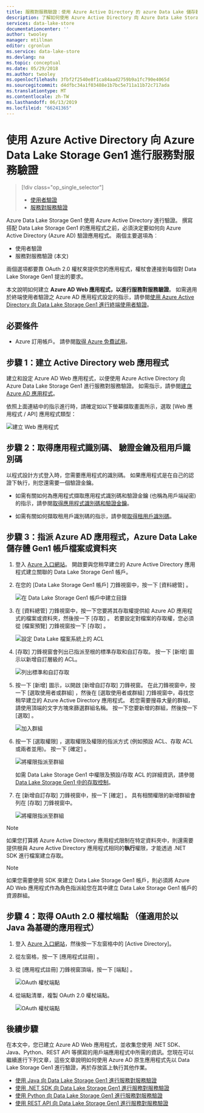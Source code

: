 ```yaml
---
title: 服務對服務驗證：使用 Azure Active Directory 的 azure Data Lake 儲存體 Gen1 |Microsoft Docs
description: 了解如何使用 Azure Active Directory 向 Azure Data Lake Storage Gen1 完成服務對服務驗證
services: data-lake-store
documentationcenter: ''
author: twooley
manager: mtillman
editor: cgronlun
ms.service: data-lake-store
ms.devlang: na
ms.topic: conceptual
ms.date: 05/29/2018
ms.author: twooley
ms.openlocfilehash: 3fbf2f2540e8f1ca84aad2759b9a1fc790e4065d
ms.sourcegitcommit: d4dfbc34a1f03488e1b7bc5e711a11b72c717ada
ms.translationtype: MT
ms.contentlocale: zh-TW
ms.lasthandoff: 06/13/2019
ms.locfileid: "66241365"
---
```

# <a name="service-to-service-authentication-with-azure-data-lake-storage-gen1-using-azure-active-directory"></a>使用 Azure Active Directory 向 Azure Data Lake Storage Gen1 進行服務對服務驗證
> [!div class="op_single_selector"]
> * [使用者驗證](data-lake-store-end-user-authenticate-using-active-directory.md)
> * [服務對服務驗證](data-lake-store-service-to-service-authenticate-using-active-directory.md)
> 
>  

Azure Data Lake Storage Gen1 使用 Azure Active Directory 進行驗證。 撰寫搭配 Data Lake Storage Gen1 的應用程式之前，必須決定要如何向 Azure Active Directory (Azure AD) 驗證應用程式。 兩個主要選項為︰

* 使用者驗證 
* 服務對服務驗證 (本文) 

兩個選項都要靠 OAuth 2.0 權杖來提供您的應用程式，權杖會連接到每個對 Data Lake Storage Gen1 提出的要求。

本文說明如何建立 **Azure AD Web 應用程式，以進行服務對服務驗證**。 如需適用於終端使用者驗證之 Azure AD 應用程式設定的指示，請參閱[使用 Azure Active Directory 向 Data Lake Storage Gen1 進行終端使用者驗證](data-lake-store-end-user-authenticate-using-active-directory.md)。

## <a name="prerequisites"></a>必要條件
* Azure 訂用帳戶。 請參閱[取得 Azure 免費試用](https://azure.microsoft.com/pricing/free-trial/)。

## <a name="step-1-create-an-active-directory-web-application"></a>步驟 1：建立 Active Directory web 應用程式

建立和設定 Azure AD Web 應用程式，以便使用 Azure Active Directory 向 Azure Data Lake Storage Gen1 進行服務對服務驗證。 如需指示，請參閱[建立 Azure AD 應用程式](../active-directory/develop/howto-create-service-principal-portal.md)。

依照上面連結中的指示進行時，請確定如以下螢幕擷取畫面所示，選取 [Web 應用程式 / API]  應用程式類型：

![建立 Web 應用程式](./media/data-lake-store-authenticate-using-active-directory/azure-active-directory-create-web-app.png "建立 Web 應用程式")

## <a name="step-2-get-application-id-authentication-key-and-tenant-id"></a>步驟 2：取得應用程式識別碼、 驗證金鑰及租用戶識別碼
以程式設計方式登入時，您需要應用程式的識別碼。 如果應用程式是在自己的認證下執行，則您還需要一個驗證金鑰。

* 如需有關如何為應用程式擷取應用程式識別碼和驗證金鑰 (也稱為用戶端祕密) 的指示，請參閱[取得應用程式識別碼和驗證金鑰](../active-directory/develop/howto-create-service-principal-portal.md#get-values-for-signing-in)。

* 如需有關如何擷取租用戶識別碼的指示，請參閱[取得租用戶識別碼](../active-directory/develop/howto-create-service-principal-portal.md#get-values-for-signing-in)。

## <a name="step-3-assign-the-azure-ad-application-to-the-azure-data-lake-storage-gen1-account-file-or-folder"></a>步驟 3：指派 Azure AD 應用程式，Azure Data Lake 儲存體 Gen1 帳戶檔案或資料夾


1. 登入 [Azure 入口網站](https://portal.azure.com)。 開啟要與您稍早建立的 Azure Active Directory 應用程式建立關聯的 Data Lake Storage Gen1 帳戶。
2. 在您的 [Data Lake Storage Gen1 帳戶] 刀鋒視窗中，按一下 [資料總管]  。
   
    ![在 Data Lake Storage Gen1 帳戶中建立目錄](./media/data-lake-store-authenticate-using-active-directory/adl.start.data.explorer.png "在 Data Lake 帳戶中建立目錄")
3. 在 [資料總管]  刀鋒視窗中，按一下您要將其存取權提供給 Azure AD 應用程式的檔案或資料夾，然後按一下 [存取]  。 若要設定對檔案的存取權，您必須從 [檔案預覽]  刀鋒視窗按一下 [存取]  。
   
    ![設定 Data Lake 檔案系統上的 ACL](./media/data-lake-store-authenticate-using-active-directory/adl.acl.1.png "設定 Data Lake 檔案系統上的 ACL")
4. [存取]  刀鋒視窗會列出已指派至根的標準存取和自訂存取。 按一下 [新增]  圖示以新增自訂層級的 ACL。
   
    ![列出標準和自訂存取](./media/data-lake-store-authenticate-using-active-directory/adl.acl.2.png "列出標準和自訂的存取")
5. 按一下 [新增]  圖示，以開啟 [新增自訂存取]  刀鋒視窗。 在此刀鋒視窗中，按一下 [選取使用者或群組]  ，然後在 [選取使用者或群組]  刀鋒視窗中，尋找您稍早建立的 Azure Active Directory 應用程式。 若您需要搜尋大量的群組，請使用頂端的文字方塊來篩選群組名稱。 按一下您要新增的群組，然後按一下 [選取]  。
   
    ![加入群組](./media/data-lake-store-authenticate-using-active-directory/adl.acl.3.png "加入群組")
6. 按一下 [選取權限]  ，選取權限及權限的指派方式 (例如預設 ACL、存取 ACL 或兩者並用)。 按一下 [確定]  。
   
    ![將權限指派至群組](./media/data-lake-store-authenticate-using-active-directory/adl.acl.4.png "將權限指派至群組")
   
    如需 Data Lake Storage Gen1 中權限及預設/存取 ACL 的詳細資訊，請參閱 [Data Lake Storage Gen1 中的存取控制](data-lake-store-access-control.md)。
7. 在 [新增自訂存取]  刀鋒視窗中，按一下 [確定]  。 具有相關權限的新增群組會列在 [存取]  刀鋒視窗中。
   
    ![將權限指派至群組](./media/data-lake-store-authenticate-using-active-directory/adl.acl.5.png "將權限指派至群組")

> [!NOTE]
> 如果您打算將 Azure Active Directory 應用程式限制在特定資料夾中，則還需要提供根與 Azure Active Directory 應用程式相同的**執行**權限，才能透過 .NET SDK 進行檔案建立存取。

> [!NOTE]
> 如果您需要使用 SDK 來建立 Data Lake Storage Gen1 帳戶，則必須將 Azure AD Web 應用程式作為角色指派給您在其中建立 Data Lake Storage Gen1 帳戶的資源群組。
> 
>

## <a name="step-4-get-the-oauth-20-token-endpoint-only-for-java-based-applications"></a>步驟 4：取得 OAuth 2.0 權杖端點 （僅適用於以 Java 為基礎的應用程式）

1. 登入 [Azure 入口網站](https://portal.azure.com)，然後按一下左窗格中的 [Active Directory]。

2. 從左窗格，按一下 [應用程式註冊]  。

3. 從 [應用程式註冊] 刀鋒視窗頂端，按一下 [端點]  。

    ![OAuth 權杖端點](./media/data-lake-store-authenticate-using-active-directory/oauth-token-endpoint.png "OAuth 權杖端點")

4. 從端點清單，複製 OAuth 2.0 權杖端點。

    ![OAuth 權杖端點](./media/data-lake-store-authenticate-using-active-directory/oauth-token-endpoint-1.png "OAuth 權杖端點")   

## <a name="next-steps"></a>後續步驟
在本文中，您已建立 Azure AD Web 應用程式，並收集您使用 .NET SDK、Java、Python、REST API 等撰寫的用戶端應用程式中所需的資訊。您現在可以繼續進行下列文章，這些文章說明如何使用 Azure AD 原生應用程式先以 Data Lake Storage Gen1 進行驗證，再於存放區上執行其他作業。

* [使用 Java 向 Data Lake Storage Gen1 進行服務對服務驗證](data-lake-store-service-to-service-authenticate-java.md)
* [使用 .NET SDK 向 Data Lake Storage Gen1 進行服務對服務驗證](data-lake-store-service-to-service-authenticate-net-sdk.md)
* [使用 Python 向 Data Lake Storage Gen1 進行服務對服務驗證](data-lake-store-service-to-service-authenticate-python.md)
* [使用 REST API 向 Data Lake Storage Gen1 進行服務對服務驗證](data-lake-store-service-to-service-authenticate-rest-api.md)


